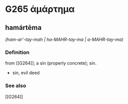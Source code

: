 # G265 ἁμάρτημα

## hamártēma

_(ham-ar'-tay-mah | ha-MAHR-tay-ma | a-MAHR-tay-ma)_

### Definition

from [[G264]]; a sin (properly concrete); sin.

- sin, evil deed

### See also

[[G264]]


